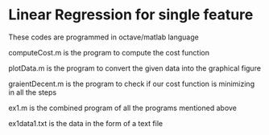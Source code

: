 # Linear Regression for single feature

These codes are programmed in octave/matlab language

computeCost.m is the program to compute the cost function

plotData.m is the program to convert the given data into the graphical figure

graientDecent.m is the program to check if our cost function is minimizing in all the steps

ex1.m is the combined program of all the programs mentioned above

ex1data1.txt is the data in the form of a text file
